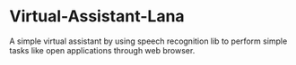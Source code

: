 # Virtual-Assistant-Lana
A simple virtual assistant by using speech recognition lib to perform simple tasks like open applications through web browser.
